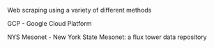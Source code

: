 Web scraping using a variety of different methods

GCP - Google Cloud Platform

NYS Mesonet - New York State Mesonet: a flux tower data repository
